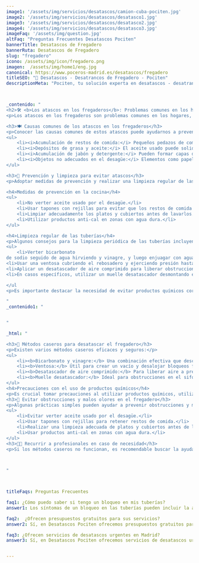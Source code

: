 ```yaml
---
image1: '/assets/img/servicios/desatascos/camion-cuba-pociten.jpg'
image2: '/assets/img/servicios/desatascos/desatasco1.jpg'
image3: '/assets/img/servicios/desatascos/desatasco2.jpg'
image4: '/assets/img/servicios/desatascos/desatasco3.jpg'
imageFaq: '/assets/img/question.jpg'
altFaq: "Preguntas Frecuentes Desatascos Pociten"
bannerTitle: Desatascos de Fregadero
bannerRuta: Desatascos de Fregadero
slug: "fregadero"
icono: /assets/img/icon/fregadero.png
imagen:  /assets/img/home1/eng.jpg
canonical: https://www.poceros-madrid.es/desatascos/fregadero
titleSEO: "🚰 Desatascos - Desatrancos de Fregadero - Pociten"
descriptionMeta: "Pociten, tu solución experta en desatascos - desatrancos de fregaderos. Resolvemos problemas de forma rápida y eficiente. Llámanos al 647 37 67 82 📱."



_contenido: "
<h2>🛠️ <b>Los atascos en los fregaderos</b>: Problemas comunes en los hogares</h2>
<p>Los atascos en los fregaderos son problemas comunes en los hogares, a menudo causados por acumulación de restos de comida u otros materiales en las tuberías. Para evitarlos, es crucial limpiar regularmente las tuberías y tomar precauciones adecuadas.</p>

<h3>🍽️ Causas comunes de los atascos en los fregaderos</h3>
<p>Conocer las causas comunes de estos atascos puede ayudarnos a prevenirlos:</p>
<ul>
    <li><i>Acumulación de restos de comida:</i> Pequeños pedazos de comida pasan por el desagüe y se adhieren a las tuberías, formando obstrucciones con el tiempo.</li>
    <li><i>Depósitos de grasa y aceite:</i> El aceite usado puede solidificarse en las tuberías, reduciendo el flujo de agua y provocando bloqueos.</li>
    <li><i>Acumulación de jabón y detergente:</i> Pueden formar capas de residuos que dificultan el paso del agua.</li>
    <li><i>Objetos no adecuados en el desagüe:</i> Elementos como papel, trapos o plásticos pueden obstruir el paso del agua.</li>
</ul>

<h3>🧼 Prevención y limpieza para evitar atascos</h3>
<p>Adoptar medidas de prevención y realizar una limpieza regular de las tuberías son esenciales:</p>

<h4>Medidas de prevención en la cocina</h4>
<ul>
    <li>No verter aceite usado por el desagüe.</li>
    <li>Usar tapones con rejillas para evitar que los restos de comida pasen al desagüe.</li>
    <li>Limpiar adecuadamente los platos y cubiertos antes de lavarlos.</li>
    <li>Utilizar productos anti-cal en zonas con agua dura.</li>
</ul>

<h4>Limpieza regular de las tuberías</h4>
<p>Algunos consejos para la limpieza periódica de las tuberías incluyen:</p>
<ul>
    <li>Verter bicarbonato
de sodio seguido de agua hirviendo y vinagre, y luego enjuagar con agua caliente.</li>
<li>Usar una ventosa cubriendo el rebosadero y ejerciendo presión hasta eliminar la obstrucción.</li>
<li>Aplicar un desatascador de aire comprimido para liberar obstrucciones más sencillas.</li>
<li>En casos específicos, utilizar un muelle desatascador desmontando el sifón y eliminando los restos que causan la obstrucción.</li>

</ul
<p>Es importante destacar la necesidad de evitar productos químicos corrosivos, que pueden ser perjudiciales para las tuberías y el medio ambiente.</p>

"
_contenido1: "


"

_html: "

<h3>🚰 Métodos caseros para desatascar el fregadero</h3>
<p>Existen varios métodos caseros eficaces y seguros:</p>
<ul>
    <li><b>Bicarbonato y vinagre:</b> Una combinación efectiva que descompone obstrucciones orgánicas.</li>
    <li><b>Ventosa:</b> Útil para crear un vacío y desalojar bloqueos físicos en el desagüe.</li>
    <li><b>Desatascador de aire comprimido:</b> Para liberar aire a presión y desatascar obstrucciones más simples.</li>
    <li><b>Muelle desatascador:</b> Ideal para obstrucciones en el sifón.</li>
</ul>
<h4>Precauciones con el uso de productos químicos</h4>
<p>Es crucial tomar precauciones al utilizar productos químicos, utilizando protección adecuada y asegurando una buena ventilación.</p>
<h3>👃 Evitar obstrucciones y malos olores en el fregadero</h3>
<p>Algunas prácticas simples pueden ayudar a prevenir obstrucciones y malos olores:</p>
<ul>
    <li>Evitar verter aceite usado por el desagüe.</li>
    <li>Usar tapones con rejillas para retener restos de comida.</li>
    <li>Realizar una limpieza adecuada de platos y cubiertos antes de lavarlos.</li>
    <li>Usar productos anti-cal en zonas con agua dura.</li>
</ul>
<h3>👨‍🔧 Recurrir a profesionales en caso de necesidad</h3>
<p>Si los métodos caseros no funcionan, es recomendable buscar la ayuda de profesionales en desatascos, como Desatascos Pociten, para una solución eficiente y duradera.</p>


	    
"



titleFaqs: Preguntas Frecuentes

faq1: ¿Cómo puedo saber si tengo un bloqueo en mis tuberías?
answer1: Los síntomas de un bloqueo en las tuberías pueden incluir la acumulación de agua en el fregadero o en la ducha, olores desagradables provenientes de los desagües y el desbordamiento del inodoro.

faq2:  ¿Ofrecen presupuestos gratuitos para sus servicios?
answer2: Sí, en Desatascos Pociten ofrecemos presupuestos gratuitos para todos nuestros servicios de desatascos en Madrid. Puede contactarnos en cualquier momento para solicitar uno.

faq3: ¿Ofrecen servicios de desatascos urgentes en Madrid?
answer3: Sí, en Desatascos Pociten ofrecemos servicios de desatascos urgentes en Madrid para solucionar los problemas de nuestros clientes de forma rápida y efectiva.


---
```

